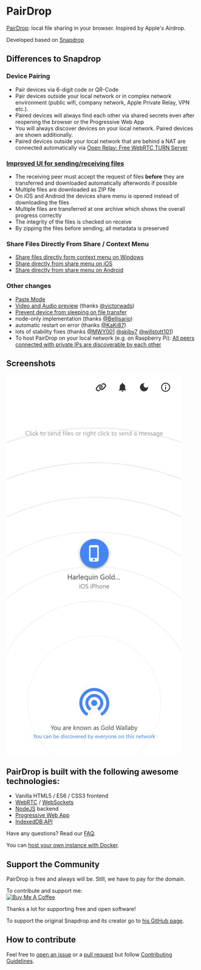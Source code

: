 # PairDrop 

[PairDrop](https://pairdrop.net): local file sharing in your browser. Inspired by Apple's Airdrop. 

Developed based on [Snapdrop](https://github.com/RobinLinus/snapdrop)

## Differences to Snapdrop

### Device Pairing
* Pair devices via 6-digit code or QR-Code
* Pair devices outside your local network or in complex network environment (public wifi, company network, Apple Private Relay, VPN etc.).
* Paired devices will always find each other via shared secrets even after reopening the browser or the Progressive Web App
* You will always discover devices on your local network. Paired devices are shown additionally.
* Paired devices outside your local network that are behind a NAT are connected automatically via [Open Relay: Free WebRTC TURN Server](https://www.metered.ca/tools/openrelay/)

### [Improved UI for sending/receiving files](https://github.com/RobinLinus/snapdrop/issues/560)
* The receiving peer must accept the request of files **before** they are transferred and downloaded automatically afterwords if possible
* Multiple files are downloaded as ZIP file
* On iOS and Android the devices share menu is opened instead of downloading the files
* Multiple files are transferred at one archive which shows the overall progress correctly
* The integrity of the files is checked on receive
* By zipping the files before sending, all metadata is preserved

### Share Files Directly From Share / Context Menu
* [Share files directly form context menu on Windows](/docs/how-to.md#share-files-directly-form-context-menu-on-windows)
* [Share directly from share menu on iOS](/docs/how-to.md#share-directly-from-share-menu-on-ios)
* [Share directly from share menu on Android](/docs/how-to.md#share-directly-from-share-menu-on-android)


### Other changes
* [Paste Mode](https://github.com/RobinLinus/snapdrop/pull/534)
* [Video and Audio preview](https://github.com/RobinLinus/snapdrop/pull/455) (thanks [@victorwads](https://github.com/victorwads))
* [Prevent device from sleeping on file transfer](https://github.com/RobinLinus/snapdrop/pull/413)
* node-only implementation (thanks [@Bellisario](https://github.com/Bellisario))
* automatic restart on error (thanks [@KaKi87](https://github.com/KaKi87))
* lots of stability fixes (thanks [@MWY001](https://github.com/MWY001) [@skiby7](https://github.com/skiby7) [@willstott101](https://github.com/willstott101))
* To host PairDrop on your local network (e.g. on Raspberry Pi): [All peers connected with private IPs are discoverable by each other](https://github.com/RobinLinus/snapdrop/pull/558)

## Screenshots
![Pairdrop Preview](/docs/pairdrop_screenshot_mobile.gif)

## PairDrop is built with the following awesome technologies:
* Vanilla HTML5 / ES6 / CSS3 frontend
* [WebRTC](http://webrtc.org/) / [WebSockets](http://www.websocket.org/)
* [NodeJS](https://nodejs.org/en/) backend
* [Progressive Web App](https://wikipedia.org/wiki/Progressive_Web_App)
* [IndexedDB API](https://developer.mozilla.org/en-US/docs/Web/API/IndexedDB_API)


Have any questions? Read our [FAQ](/docs/faq.md).

You can [host your own instance with Docker](/docs/host-your-own.md).


## Support the Community
PairDrop is free and always will be. Still, we have to pay for the domain.

To contribute and support me:<br>
<a href="https://www.buymeacoffee.com/pairdrop" target="_blank">
<img src="https://cdn.buymeacoffee.com/buttons/v2/default-yellow.png" alt="Buy Me A Coffee" style="height: 60px !important;width: 217px !important;" >
</a>

Thanks a lot for supporting free and open software!

To support the original Snapdrop and its creator go to [his GitHub page](https://github.com/RobinLinus/snapdrop).

## How to contribute

Feel free to [open an issue](https://github.com/schlagmichdoch/pairdrop/issues/new/choose) or a
[pull request](https://github.com/schlagmichdoch/pairdrop/pulls) but follow
[Contributing Guidelines](/CONTRIBUTING.md).

